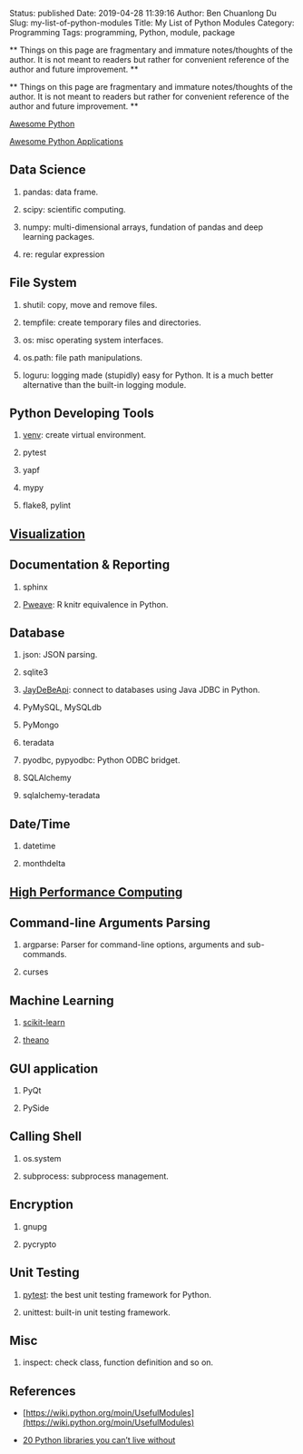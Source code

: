 Status: published
Date: 2019-04-28 11:39:16
Author: Ben Chuanlong Du
Slug: my-list-of-python-modules
Title: My List of Python Modules
Category: Programming
Tags: programming, Python, module, package

**
Things on this page are fragmentary and immature notes/thoughts of the author.
It is not meant to readers but rather for convenient reference of the author and future improvement.
**


**
Things on this page are
fragmentary and immature notes/thoughts of the author.
It is not meant to readers
but rather for convenient reference of the author and future improvement.
**

[Awesome Python](https://github.com/vinta/awesome-python)

[Awesome Python Applications](https://github.com/mahmoud/awesome-python-applications)

## Data Science

1. pandas: data frame.

2. scipy: scientific computing.

3. numpy: multi-dimensional arrays, fundation of pandas and deep learning packages.

4. re: regular expression

## File System

1. shutil: copy, move and remove files.

2. tempfile: create temporary files and directories.

3. os: misc operating system interfaces.

4. os.path: file path manipulations.

5. loguru: logging made (stupidly) easy for Python. It is a much better alternative than the built-in logging module.

## Python Developing Tools

1. [venv](https://docs.python.org/3/library/venv.html): create virtual environment.

2. pytest

3. yapf

4. mypy

5. flake8, pylint

## [Visualization](http://www.legendu.net/misc/blog/python-modules-for-visualization/)

## Documentation & Reporting

1. sphinx

2. [Pweave](https://github.com/mpastell/Pweave): R knitr equivalence in Python.

## Database

1. json: JSON parsing.

2. sqlite3

3. [JayDeBeApi](https://github.com/baztian/jaydebeapi): connect to databases using Java JDBC in Python.

4. PyMySQL, MySQLdb

5. PyMongo

6. teradata

7. pyodbc, pypyodbc: Python ODBC bridget.

8. SQLAlchemy

9. sqlalchemy-teradata

## Date/Time

1. datetime

2. monthdelta

## [High Performance Computing](http://www.legendu.net/misc/blog/high-performance-computing-in-python/)

## Command-line Arguments Parsing

1. argparse: Parser for command-line options, arguments and sub-commands.

2. curses

## Machine Learning

1. [scikit-learn](http://scikit-learn.org/stable/)

2. [theano](https://github.com/Theano/Theano)

## GUI application

1. PyQt

2. PySide

## Calling Shell

1. os.system

2. subprocess: subprocess management. 

## Encryption

1. gnupg

2. pycrypto

## Unit Testing

1. [pytest](https://github.com/pytest-dev/pytest): the best unit testing framework for Python.

2. unittest: built-in unit testing framework.

## Misc

1. inspect: check class, function definition and so on.

## References

- [https://wiki.python.org/moin/UsefulModules](https://wiki.python.org/moin/UsefulModules)

- [20 Python libraries you can’t live without](https://freepythontips.wordpress.com/2013/07/30/20-python-libraries-you-cant-live-without/)

